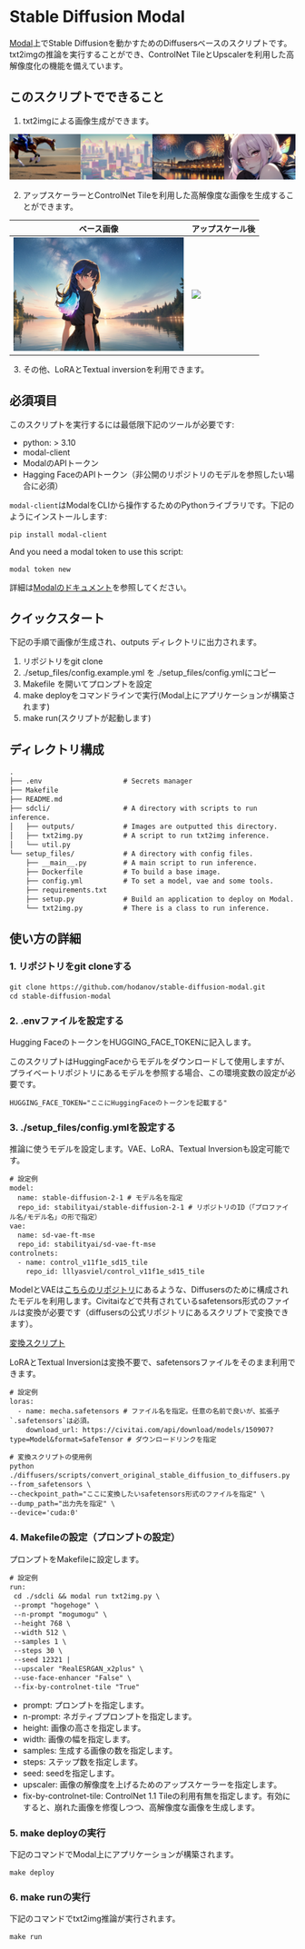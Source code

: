 # Stable Diffusion Modal

[Modal](https://modal.com/)上でStable Diffusionを動かすためのDiffusersベースのスクリプトです。txt2imgの推論を実行することができ、ControlNet TileとUpscalerを利用した高解像度化の機能を備えています。

## このスクリプトでできること

1. txt2imgによる画像生成ができます。

![](assets/20230902_tile_imgs.png)

2. アップスケーラーとControlNet Tileを利用した高解像度な画像を生成することができます。

| ベース画像                                                       | アップスケール後                                                 |
| ---------------------------------------------------------------- | ---------------------------------------------------------------- |
| <img src="assets/20230708204347_1172778945_0_0.png" width="300"> | <img src="assets/20230708204347_1172778945_0_2.png" width="300"> |

3. その他、LoRAとTextual inversionを利用できます。

## 必須項目

このスクリプトを実行するには最低限下記のツールが必要です:

- python: > 3.10
- modal-client
- ModalのAPIトークン
- Hagging FaceのAPIトークン（非公開のリポジトリのモデルを参照したい場合に必須）

`modal-client`はModalをCLIから操作するためのPythonライブラリです。下記のようにインストールします:

```
pip install modal-client
```

And you need a modal token to use this script:

```
modal token new
```

詳細は[Modalのドキュメント](https://modal.com/docs/guide)を参照してください。

## クイックスタート

下記の手順で画像が生成され、outputs ディレクトリに出力されます。

1. リポジトリをgit clone
2. ./setup_files/config.example.yml を ./setup_files/config.ymlにコピー
3. Makefile を開いてプロンプトを設定
4. make deployをコマンドラインで実行(Modal上にアプリケーションが構築されます)
5. make run(スクリプトが起動します)

## ディレクトリ構成

```
.
├── .env                    # Secrets manager
├── Makefile
├── README.md
├── sdcli/                  # A directory with scripts to run inference.
│   ├── outputs/            # Images are outputted this directory.
│   ├── txt2img.py          # A script to run txt2img inference.
│   └── util.py
└── setup_files/            # A directory with config files.
    ├── __main__.py         # A main script to run inference.
    ├── Dockerfile          # To build a base image.
    ├── config.yml          # To set a model, vae and some tools.
    ├── requirements.txt
    ├── setup.py            # Build an application to deploy on Modal.
    └── txt2img.py          # There is a class to run inference.
```

## 使い方の詳細

### 1. リポジトリをgit cloneする

```
git clone https://github.com/hodanov/stable-diffusion-modal.git
cd stable-diffusion-modal
```

### 2. .envファイルを設定する

Hugging FaceのトークンをHUGGING_FACE_TOKENに記入します。

このスクリプトはHuggingFaceからモデルをダウンロードして使用しますが、プライベートリポジトリにあるモデルを参照する場合、この環境変数の設定が必要です。

```
HUGGING_FACE_TOKEN="ここにHuggingFaceのトークンを記載する"
```

### 3. ./setup_files/config.ymlを設定する

推論に使うモデルを設定します。VAE、LoRA、Textual Inversionも設定可能です。

```
# 設定例
model:
  name: stable-diffusion-2-1 # モデル名を指定
  repo_id: stabilityai/stable-diffusion-2-1 # リポジトリのID（「プロファイル名/モデル名」の形で指定）
vae:
  name: sd-vae-ft-mse
  repo_id: stabilityai/sd-vae-ft-mse
controlnets:
  - name: control_v11f1e_sd15_tile
    repo_id: lllyasviel/control_v11f1e_sd15_tile
```

ModelとVAEは[こちらのリポジトリ](https://huggingface.co/stabilityai/stable-diffusion-2-1)にあるような、Diffusersのために構成されたモデルを利用します。Civitaiなどで共有されているsafetensors形式のファイルは変換が必要です（diffusersの公式リポジトリにあるスクリプトで変換できます）。

[変換スクリプト](https://github.com/huggingface/diffusers/blob/main/scripts/convert_original_stable_diffusion_to_diffusers.py)

LoRAとTextual Inversionは変換不要で、safetensorsファイルをそのまま利用できます。

```
# 設定例
loras:
  - name: mecha.safetensors # ファイル名を指定。任意の名前で良いが、拡張子`.safetensors`は必須。
    download_url: https://civitai.com/api/download/models/150907?type=Model&format=SafeTensor # ダウンロードリンクを指定
```

```
# 変換スクリプトの使用例
python ./diffusers/scripts/convert_original_stable_diffusion_to_diffusers.py --from_safetensors \
--checkpoint_path="ここに変換したいsafetensors形式のファイルを指定" \
--dump_path="出力先を指定" \
--device='cuda:0'
```

### 4. Makefileの設定（プロンプトの設定）

プロンプトをMakefileに設定します。

```
# 設定例
run:
 cd ./sdcli && modal run txt2img.py \
 --prompt "hogehoge" \
 --n-prompt "mogumogu" \
 --height 768 \
 --width 512 \
 --samples 1 \
 --steps 30 \
 --seed 12321 |
 --upscaler "RealESRGAN_x2plus" \
 --use-face-enhancer "False" \
 --fix-by-controlnet-tile "True"
```

- prompt: プロンプトを指定します。
- n-prompt: ネガティブプロンプトを指定します。
- height: 画像の高さを指定します。
- width: 画像の幅を指定します。
- samples: 生成する画像の数を指定します。
- steps: ステップ数を指定します。
- seed: seedを指定します。
- upscaler: 画像の解像度を上げるためのアップスケーラーを指定します。
- fix-by-controlnet-tile: ControlNet 1.1 Tileの利用有無を指定します。有効にすると、崩れた画像を修復しつつ、高解像度な画像を生成します。

### 5. make deployの実行

下記のコマンドでModal上にアプリケーションが構築されます。

```
make deploy
```

### 6. make runの実行

下記のコマンドでtxt2img推論が実行されます。

```
make run
```
